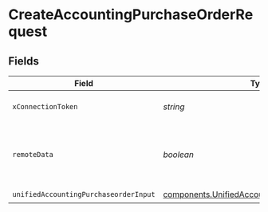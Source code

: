 # CreateAccountingPurchaseOrderRequest


## Fields

| Field                                                                                                            | Type                                                                                                             | Required                                                                                                         | Description                                                                                                      |
| ---------------------------------------------------------------------------------------------------------------- | ---------------------------------------------------------------------------------------------------------------- | ---------------------------------------------------------------------------------------------------------------- | ---------------------------------------------------------------------------------------------------------------- |
| `xConnectionToken`                                                                                               | *string*                                                                                                         | :heavy_check_mark:                                                                                               | The connection token                                                                                             |
| `remoteData`                                                                                                     | *boolean*                                                                                                        | :heavy_minus_sign:                                                                                               | Set to true to include data from the original Accounting software.                                               |
| `unifiedAccountingPurchaseorderInput`                                                                            | [components.UnifiedAccountingPurchaseorderInput](../../models/components/unifiedaccountingpurchaseorderinput.md) | :heavy_check_mark:                                                                                               | N/A                                                                                                              |